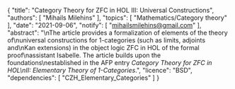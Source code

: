 {
    "title": "Category Theory for ZFC in HOL III: Universal Constructions",
    "authors": [
        "Mihails Milehins"
    ],
    "topics": [
        "Mathematics/Category theory"
    ],
    "date": "2021-09-06",
    "notify": [
        "mihailsmilehins@gmail.com"
    ],
    "abstract": "\nThe article provides a formalization of elements of the theory of\nuniversal constructions for 1-categories (such as limits, adjoints and\nKan extensions) in the object logic ZFC in HOL of the formal proof\nassistant Isabelle. The article builds upon the foundations\nestablished in the AFP entry <i>Category Theory for ZFC in HOL\nII: Elementary Theory of 1-Categories</i>.",
    "licence": "BSD",
    "dependencies": [
        "CZH_Elementary_Categories"
    ]
}